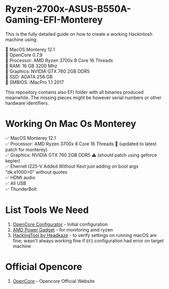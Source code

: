 # Ryzen-2700x-ASUS-B550A-Gaming-EFI-Monterey

This is the fully detailed guide on how to create a working Hackintosh machine using:

:small_blue_diamond: MacOS Monterey 12.1 <br />
:small_blue_diamond: OpenCore 0.7.9 <br />
:small_blue_diamond: Processor: AMD Ryzen 3700x 8 Core 16 Threads <br />
:small_blue_diamond: RAM: 16 GB 3200 Mhz <br />
:small_blue_diamond: Graphics: NVIDIA GTX 760 2GB DDR5 <br />
:small_blue_diamond: SSD: ADATA 256 GB  <br />
:small_blue_diamond: SMBIOS: iMacPro 1.1 2017 <br />

This repository contains also EFI folder with all binaries produced meanwhile. The missing pieces might be however serial numbers or other hardware identifiers.

# Working On Mac Os Monterey

:white_check_mark: MacOS Monterey 12.1 <br />
:white_check_mark: Processor: AMD Ryzen 3700x 8 Core 16 Threads :love_letter: (updated to latest patch for monterey)  <br />
:white_check_mark: Graphics: NVIDIA GTX 760 2GB DDR5 :warning: (should patch using geforce kepler)  <br /> 
:white_check_mark: Ehernet I225-V Added Without Kext just adding on boot args "dk.e1000=0" without quotes<br /> 
:white_check_mark: HDMI audio <br />
:white_check_mark: All USB <br />
:white_check_mark: ThunderBolt <br />


# List Tools We Need

1. [OpenCore Configurator](https://mackie100projects.altervista.org/opencore-configurator/) - Initial configuration
2. [AMD Power Gadget](https://github.com/trulyspinach/SMCAMDProcessor) - for monitoring amd ryzen
3. [HackingTool by Headkaze](https://github.com/headkaze/Hackintool) - to verify settings on running macOS are fine; wasn't always working fine if `EFI` configuration had error on target machine


# Official Opencore

1. [OpenCore](https://dortania.github.io/OpenCore-Install-Guide/) - Opencore Official Website
